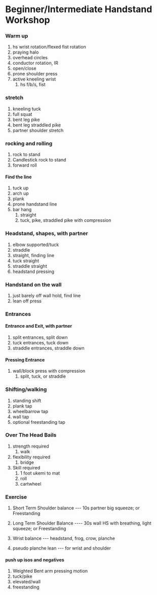 # Beginner/Intermediate Handstand Workshop

### Warm up

1. hs wrist rotation/flexed fist rotation
1. praying halo
1. overhead circles
1. conductor rotation, IR
1. open/close
1. prone shoulder press
1. active kneeling wrist
   1. hs f/b/s, fist

### stretch

1. kneeling tuck
1. full squat
1. bent leg pike
1. bent leg straddled pike
1. partner shoulder stretch

### rocking and rolling

1. rock to stand
1. Candlestick rock to stand
1. forward roll

#### Find the line

1. tuck up
2. arch up
3. plank
4. prone handstand line
5. bar hang
   1. straight
   1. tuck, pike, straddled pike with compression

### Headstand, shapes, with partner

1. elbow supported/tuck
1. straddle
1. straight, finding line
1. tuck straight
1. straddle straight
1. headstand pressing

### Handstand on the wall

1.  just barely off wall hold, find line
1.  lean off press

### Entrances

#### Entrance and Exit, with partner

1.  split entrances, split down
1.  tuck entrances, tuck down
1.  straddle entrances, straddle down

#### Pressing Entrance

1. wall/block press with compression
   1. split, tuck, or straddle

### Shifting/walking

1.  standing shift
1.  plank tap
1.  wheelbarrow tap
1.  wall tap
1.  optional freestanding tap

### Over The Head Bails

1. strength required
   1. walk
1. flexibility required
   1. bridge
1. Skill required
   1. 1 foot ukemi to mat
   1. roll
   1. cartwheel

### Exercise

1. Short Term Shoulder balance --- 10s partner big squeeze; or Freestanding
1. Long Term Shoulder Balance ---- 30s wall HS with breathing, light squeeze; or Freestanding

1. Wrist balance --- headstand, frog, crow, planche
1. pseudo planche lean --- for wrist and shoulder

#### push up isos and negatives

1.  Weighted Bent arm pressing motion
1.  tuck/pike
1.  elevated/wall
1.  freestanding
